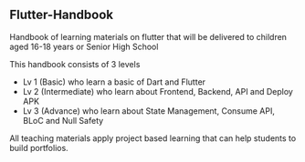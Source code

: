 Flutter-Handbook
--
Handbook of learning materials on flutter that will be delivered to children aged 16-18 years or Senior High School

This handbook consists of 3 levels
- Lv 1 (Basic) who learn a basic of Dart and Flutter
- Lv 2 (Intermediate) who learn about Frontend, Backend, API and Deploy APK
- Lv 3 (Advance) who learn about State Management, Consume API, BLoC and Null Safety


All teaching materials apply project based learning that can help students to build portfolios.
